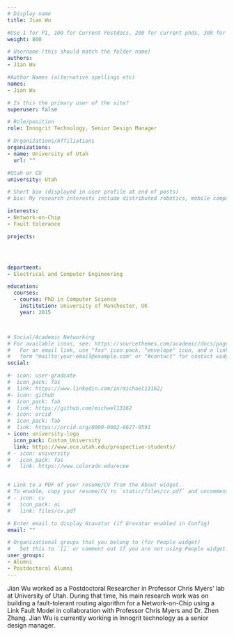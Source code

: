 ```yaml
---
# Display name
title: Jian Wu

#Use 1 for PI, 100 for Current Postdocs, 200 for current phds, 300 for current masters, 400 for current undergrads, 800 for alum postdocs, 810 for alum phds, 820 for alum masters, and 830 for alum undergrads
weight: 800

# Username (this should match the folder name)
authors:
- Jian Wu

#Author Names (alternative spellings etc)
names:
- Jian Wu

# Is this the primary user of the site?
superuser: false

# Role/position
role: Innogrit Technology, Senior Design Manager

# Organizations/Affiliations
organizations:
- name: University of Utah
  url: ""

#Utah or CU
university: Utah

# Short bio (displayed in user profile at end of posts)
# bio: My research interests include distributed robotics, mobile computing and programmable matter.

interests:
- Network-on-Chip
- Fault tolerance

projects:




department:
- Electrical and Computer Engineering

education:
  courses:
  - course: PhD in Computer Science
    institution: University of Manchester, UK
    year: 2015



# Social/Academic Networking
# For available icons, see: https://sourcethemes.com/academic/docs/page-builder/#icons
#   For an email link, use "fas" icon pack, "envelope" icon, and a link in the
#   form "mailto:your-email@example.com" or "#contact" for contact widget.
social:

#- icon: user-graduate
#  icon_pack: fas
#  link: https://www.linkedin.com/in/michael13162/
#- icon: github
#  icon_pack: fab
#  link: https://github.com/michael13162
#- icon: orcid
#  icon_pack: fab
#  link: https://orcid.org/0000-0002-8627-0591
- icon: university-logo
  icon_pack: Custom_University
  link: https://www.ece.utah.edu/prospective-students/
# - icon: university
#   icon_pack: fas
#   link: https://www.colorado.edu/ecee


# Link to a PDF of your resume/CV from the About widget.
# To enable, copy your resume/CV to `static/files/cv.pdf` and uncomment the lines below.
# - icon: cv
#   icon_pack: ai
#   link: files/cv.pdf

# Enter email to display Gravatar (if Gravatar enabled in Config)
email: ""

# Organizational groups that you belong to (for People widget)
#   Set this to `[]` or comment out if you are not using People widget.
user_groups:
- Alumni
- Postdoctoral Alumni
---
```


Jian Wu worked as a Postdoctoral Researcher in Professor Chris Myers' lab at University of Utah. During that time, his main research work was on building a fault-tolerant routing algorithm for a Network-on-Chip using a Link Fault Model in collaboration with Professor Chris Myers and Dr. Zhen Zhang. Jian Wu is currently working in Innogrit technology as a senior design manager.